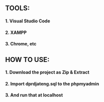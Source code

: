 ## TOOLS:
#### 1. Visual Studio Code
#### 2. XAMPP
#### 3. Chrome, etc

## HOW TO USE:
#### 1. Download the project as Zip & Extract
#### 2. Import dprdjateng.sql to the phpmyadmin
#### 3. And run that at localhost
